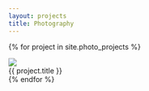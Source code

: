 ```yaml
---
layout: projects
title: Photography
---
```

{% for project in site.photo_projects %}
  <div class="project">
    <a href="{{ project.url }}"><img src="{{ project.thumbnail }}"/></a>
    <div class="overlay">
      <div class="text"> {{ project.title }} </div>
    </div>
  </div>
{% endfor %}
